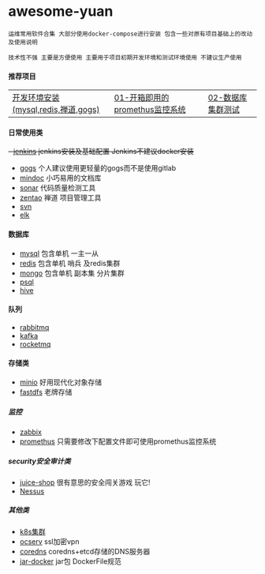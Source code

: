 # awesome-yuan
```
运维常用软件合集 大部分使用docker-compose进行安装 包含一些对原有项目基础上的改动及使用说明

技术性不强 主要是方便使用 主要用于项目初期开发环境和测试环境使用 不建议生产使用  
```

#### 推荐项目

<table border="0">
    <tr>
        <td><a href="all-01/all-01.md">开发环境安装(mysql,redis,禅道,gogs)</a></td>
        <td><a href="promethus/promethus.md">01-开箱即用的promethus监控系统</a></td>
        <td><a href="docs/setup/04-install_kube_master.md">02-数据库集群测试</a></td>
    </tr>
</table>

#### 日常使用类
~~- [jenkins](./jenkins/jenkins.md) jenkins安装及基础配置 Jenkins不建议docker安装~~
- [gogs](./gogs/gogs.md) 个人建议使用更轻量的gogs而不是使用gitlab
- [mindoc](./mindoc/mindoc.md) 小巧易用的文档库
- [sonar](./sonar/sonar.md) 代码质量检测工具
- [zentao](./zentao/zentao.md) 禅道 项目管理工具
- [svn](./svn/svn.md)
- [elk](./elk/elk.md)
#### 数据库
- [mysql](./mysql/mysql.md) 包含单机 一主一从
- [redis](./redis/redis.md) 包含单机 哨兵 及redis集群
- [mongo](./mongo/mongo.md) 包含单机 副本集 分片集群
- [psql](./psql/psql.md)
- [hive](./hive/hive.md)

#### 队列
- [rabbitmq](./rabbitmq/rabbitmq.md)
- [kafka](kafka-md/kafka.md)
- [rocketmq](./rocketmq/rocketmq.md)

#### 存储类
- [minio](./minio/minio.md) 好用现代化对象存储
- [fastdfs](./fastdfs/fastdfs.md) 老牌存储 
##### 监控
- [zabbix](./zabbix/zabbix.md)
- [promethus](./promethus/promethus.md) 只需要修改下配置文件即可使用promethus监控系统
##### security安全审计类
- [juice-shop](./juice-shop/juice-shop.md) 很有意思的安全闯关游戏 玩它!
- [Nessus](./Nessus/Nessus.md)
##### 其他类
- [k8s集群](./juice-shop/juice-shop.md)
- [ocserv](./ocserv/ocserv.md)  ssl加密vpn
- [coredns](./coredns/coredns.md)  coredns+etcd存储的DNS服务器
- [jar-docker](./jar-docker/jar-docker.md)  jar包 DockerFile规范 



